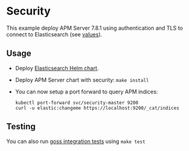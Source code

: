# Security

This example deploy APM Server 7.8.1 using authentication and TLS to connect to
Elasticsearch (see [values][]).


## Usage

* Deploy [Elasticsearch Helm chart][].

* Deploy APM Server chart with security: `make install`

* You can now setup a port forward to query APM indices:

  ```
  kubectl port-forward svc/security-master 9200
  curl -u elastic:changeme https://localhost:9200/_cat/indices
  ```


## Testing

You can also run [goss integration tests][] using `make test`


[elasticsearch helm chart]: https://github.com/elastic/helm-charts/tree/7.8/elasticsearch/examples/security/
[goss integration tests]: https://github.com/elastic/helm-charts/tree/7.8/apm-server/examples/security/test/goss.yaml
[values]: https://github.com/elastic/helm-charts/tree/7.8/apm-server/examples/security/values.yaml
